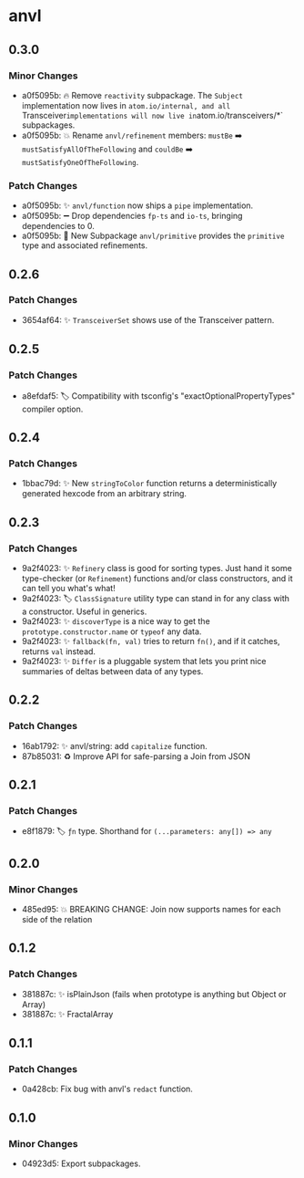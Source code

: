 # anvl

## 0.3.0

### Minor Changes

- a0f5095b: 🔥 Remove `reactivity` subpackage. The `Subject` implementation now lives in `atom.io/internal, and all `Transceiver`implementations will now live in`atom.io/transceivers/\*` subpackages.
- a0f5095b: 💥 Rename `anvl/refinement` members: `mustBe` ➡️ `mustSatisfyAllOfTheFollowing` and `couldBe` ➡️ `mustSatisfyOneOfTheFollowing`.

### Patch Changes

- a0f5095b: ✨ `anvl/function` now ships a `pipe` implementation.
- a0f5095b: ➖ Drop dependencies `fp-ts` and `io-ts`, bringing dependencies to 0.
- a0f5095b: 🎁 New Subpackage `anvl/primitive` provides the `primitive` type and associated refinements.

## 0.2.6

### Patch Changes

- 3654af64: ✨ `TransceiverSet` shows use of the Transceiver pattern.

## 0.2.5

### Patch Changes

- a8efdaf5: 🏷️ Compatibility with tsconfig's "exactOptionalPropertyTypes" compiler option.

## 0.2.4

### Patch Changes

- 1bbac79d: ✨ New `stringToColor` function returns a deterministically generated hexcode from an arbitrary string.

## 0.2.3

### Patch Changes

- 9a2f4023: ✨ `Refinery` class is good for sorting types. Just hand it some type-checker (or `Refinement`) functions and/or class constructors, and it can tell you what's what!
- 9a2f4023: 🏷️ `ClassSignature` utility type can stand in for any class with a constructor. Useful in generics.
- 9a2f4023: ✨ `discoverType` is a nice way to get the `prototype.constructor.name` or `typeof` any data.
- 9a2f4023: ✨ `fallback(fn, val)` tries to return `fn()`, and if it catches, returns `val` instead.
- 9a2f4023: ✨ `Differ` is a pluggable system that lets you print nice summaries of deltas between data of any types.

## 0.2.2

### Patch Changes

- 16ab1792: ✨ anvl/string: add `capitalize` function.
- 87b85031: ♻️ Improve API for safe-parsing a Join from JSON

## 0.2.1

### Patch Changes

- e8f1879: 🏷️ `ƒn` type. Shorthand for `(...parameters: any[]) => any`

## 0.2.0

### Minor Changes

- 485ed95: 💥 BREAKING CHANGE: Join now supports names for each side of the relation

## 0.1.2

### Patch Changes

- 381887c: ✨ isPlainJson (fails when prototype is anything but Object or Array)
- 381887c: ✨ FractalArray

## 0.1.1

### Patch Changes

- 0a428cb: Fix bug with anvl's `redact` function.

## 0.1.0

### Minor Changes

- 04923d5: Export subpackages.
